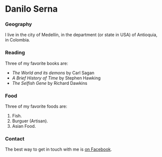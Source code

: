 # Danilo Serna

### Geography

I live in the city of Medellín, in the department (or state in USA) of Antioquia, in Colombia.

### Reading

Three of my favorite books are:

- *The World and its demons* by Carl Sagan
- *A Brief History of Time* by Stephen Hawking
- *The Selfish Gene* by Richard Dawkins

### Food

Three of my favorite foods are:

1. Fish.
2. Burguer (Artisan).
3. Asian Food.

### Contact

The best way to get in touch with me is [on Facebook](https://www.facebook.com/danilo.sernaortiz).
